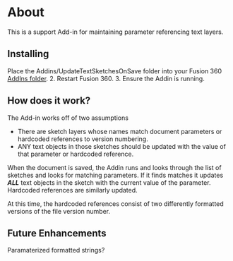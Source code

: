 # About

This is a support Add-in for maintaining parameter referencing text layers.

## Installing

Place the Addins/UpdateTextSketchesOnSave folder into your Fusion 360 [AddIns folder](https://www.autodesk.com/support/technical/article/caas/sfdcarticles/sfdcarticles/How-to-install-an-ADD-IN-and-Script-in-Fusion-360.html#:~:text=An%20add%2Din%20belongs%20in,Fusion%20360%5CAPI%5CAddIns).
2. Restart Fusion 360. 
3. Ensure the Addin is running.

## How does it work?

The Add-in works off of two assumptions

* There are sketch layers whose names match document parameters or hardcoded references to version numbering.
* ANY text objects in those sketches should be updated with the value of that parameter or hardcoded reference.

When the document is saved, the Addin runs and looks through the list of sketches and looks for matching parameters. If it finds matches it updates ***ALL*** text objects in the sketch with the current value of the parameter. Hardcoded references are similarly updated.

At this time, the hardcoded references consist of two differently formatted versions of the file version number.

## Future Enhancements

Paramaterized formatted strings?